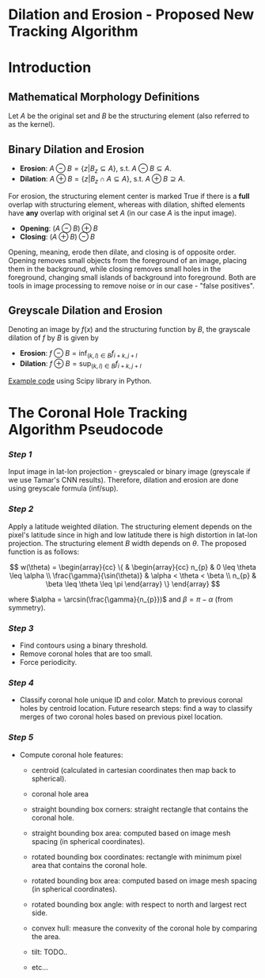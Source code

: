 # Dilation and Erosion - Proposed New Tracking Algorithm 

# Introduction 
## Mathematical Morphology Definitions
Let $A$ be the original set and $B$ be the structuring element (also referred to as the kernel).

## Binary Dilation and Erosion 

* **Erosion**: $A \ominus B = \{z| B_{z} \subseteq A\}$, s.t. $A \ominus B \subseteq A$. 
* **Dilation**: $A \oplus B = \{z| B_{z} \cap A \subseteq A\}$, s.t. $A \oplus B \supseteq A$. 

For erosion, the structuring element center is marked True if there is a **full** overlap with structuring element, whereas 
with dilation, shifted elements have **any** overlap with original set $A$ (in our case $A$ is the input image). 

* **Opening**: $(A \ominus B) \oplus B$ 
* **Closing**: $(A \oplus B) \ominus B$

Opening, meaning, erode then dilate, and closing is of opposite order. Opening removes small objects from the foreground 
of an image, placing them in the background, while closing removes small holes in the foreground, changing small islands
 of background into foreground. Both are tools in image processing to remove noise or in our case - "false positives". 

## Greyscale Dilation and Erosion
Denoting an image by $f(x)$ and the structuring function by $B$, the grayscale dilation of $f$ by $B$ is given by

* **Erosion**: $f \ominus B = \inf_{(k, l) \in B}{f_{i+k, j+l}}$
* **Dilation**: $f \oplus B = \sup_{(k, l) \in B}{f_{i+k, j+l}}$

[Example code](https://docs.scipy.org/doc/scipy/reference/generated/scipy.ndimage.grey_dilation.html?highlight=scipy%20ndimage%20morphology%20grey_dilation) using Scipy library in Python. 

# The Coronal Hole Tracking Algorithm Pseudocode

### *Step 1* 
Input image in lat-lon projection - greyscaled or binary image (greyscale if we use Tamar's CNN results).
Therefore, dilation and erosion are done using greyscale formula (inf/sup). 


### *Step 2*
Apply a latitude weighted dilation. The structuring element depends on the pixel's latitude since in high and low latitude 
there is high distortion in lat-lon projection. The structuring element $B$ width depends on $\theta$. 
The proposed function is as follows: 
                
$$
w(\theta) = \begin{array}{cc}
  \{ & 
    \begin{array}{cc}
       n_{p} & 0 \leq \theta \leq \alpha \\
       \frac{\gamma}{\sin(\theta)} & \alpha < \theta < \beta  \\
       n_{p} & \beta \leq \theta \leq \pi
    \end{array}
    \}
\end{array}
$$

where $\alpha = \arcsin(\frac{\gamma}{n_{p}})$ and $\beta = \pi - \alpha$ (from symmetry). 

### *Step 3*
* Find contours using a binary threshold. 
* Remove coronal holes that are too small. 
* Force periodicity. 

### *Step 4*
* Classify coronal hole unique ID and color. Match to previous coronal holes by centroid location.
Future research steps: find a way to classify merges of two coronal holes based on previous pixel location.

### *Step 5*
* Compute coronal hole features: 
    - centroid (calculated in cartesian coordinates then map back to spherical). 
    - coronal hole area
    - straight bounding box corners: straight rectangle that contains the coronal hole. 
    - straight bounding box area: computed based on image mesh spacing (in spherical coordinates). 
    - rotated bounding box coordinates: rectangle with minimum pixel area that contains the coronal hole. 
    - rotated bounding box area: computed based on image mesh spacing (in spherical coordinates). 
    - rotated bounding box angle: with respect to north and largest rect side. 
    - convex hull: measure the convexity of the coronal hole by comparing the area.
    - tilt: TODO.. 
    
    - etc...
